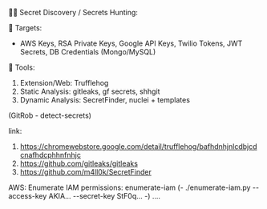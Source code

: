 🕵️‍♂️ Secret Discovery / Secrets Hunting:

🎯 Targets:
- AWS Keys, RSA Private Keys, Google API Keys, Twilio Tokens, JWT Secrets, DB Credentials (Mongo/MySQL)

🧰 Tools:
1. Extension/Web: Trufflehog
2. Static Analysis: gitleaks, gf secrets, shhgit
3. Dynamic Analysis: SecretFinder, nuclei + templates
   
(GitRob - detect-secrets)

link:
  1. https://chromewebstore.google.com/detail/trufflehog/bafhdnhjnlcdbjcdcnafhdcphhnfnhjc
  2. https://github.com/gitleaks/gitleaks
  3. https://github.com/m4ll0k/SecretFinder

AWS:
Enumerate IAM permissions:
enumerate-iam (- ./enumerate-iam.py --access-key AKIA... --secret-key StF0q... -)
....




